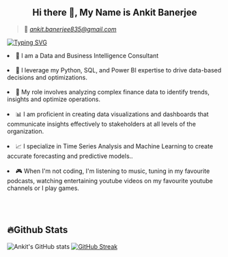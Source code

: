 
<h2 align="center"> Hi there 👋, My Name is Ankit Banerjee</h2>

> 📩 <i>ankit.banerjee835@gmail.com</i>

[![Typing SVG](https://readme-typing-svg.herokuapp.com/?lines=Analytics+Consultant;Wells+Fargo)](https://git.io/typing-svg)

<li> 💫 I am a Data and Business Intelligence Consultant</li><br>
<li> 🔬 I leverage my Python, SQL, and Power BI expertise to drive data-based decisions and optimizations.</li><br>
<li> 🔦 My role involves analyzing complex finance data to identify trends, insights and optimize operations.</li><br>
<li> 📊 I am proficient in creating data visualizations and dashboards that communicate insights effectively to stakeholders at all levels of the organization.</li><br>
<li> 📈 I specialize in Time Series Analysis and Machine Learning to create accurate forecasting and predictive models..</li><br>
<li> 🎮 When I'm not coding, I'm listening to music, tuning in my favourite podcasts, watching entertaining youtube videos on my favourite youtube channels or I play games.</li><br>


<p align="left">
</p>

<br>
<h2 align="left"> 🔥Github Stats</h2>


![Ankit's GitHub stats](https://github-readme-stats.vercel.app/api?username=ankit1032&show_icons=true&theme=radical&hide=contribs&line_height=30)    [![GitHub Streak](https://github-readme-streak-stats.herokuapp.com/?user=ankit1032&theme=highcontrast)](https://git.io/streak-stats)

